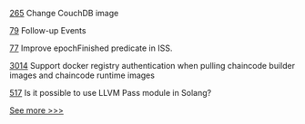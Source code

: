 
[265](https://github.com/hyperledger-labs/fablo/issues/265) Change CouchDB image

[79](https://github.com/hyperledger-labs/mirbft/issues/79) Follow-up Events

[77](https://github.com/hyperledger-labs/mirbft/issues/77) Improve epochFinished predicate in ISS.

[3014](https://github.com/hyperledger/fabric/issues/3014) Support docker registry authentication when pulling chaincode builder images and chaincode runtime images

[517](https://github.com/hyperledger-labs/solang/issues/517) Is it possible to use LLVM Pass module in Solang?


[See more >>>](https://start-here.hyperledger.org/issues)
